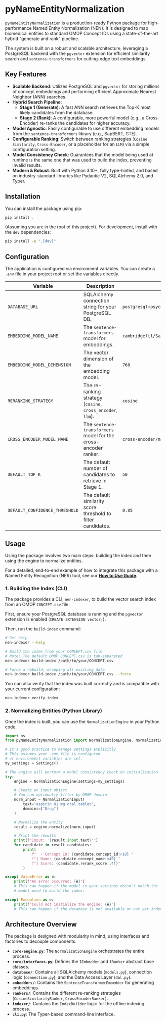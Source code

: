 # pyNameEntityNormalization

`pyNameEntityNormalization` is a production-ready Python package for high-performance Named Entity Normalization (NEN). It is designed to map biomedical entities to standard OMOP Concept IDs using a state-of-the-art hybrid "generate and rank" pipeline.

The system is built on a robust and scalable architecture, leveraging a PostgreSQL backend with the `pgvector` extension for efficient similarity search and `sentence-transformers` for cutting-edge text embeddings.

## Key Features

- **Scalable Backend**: Utilizes PostgreSQL and `pgvector` for storing millions of concept embeddings and performing efficient Approximate Nearest Neighbor (ANN) searches.
- **Hybrid Search Pipeline**:
    - **Stage 1 (Generate)**: A fast ANN search retrieves the Top-K most likely candidates from the database.
    - **Stage 2 (Rank)**: A configurable, more powerful model (e.g., a Cross-Encoder) re-ranks the candidates for higher accuracy.
- **Model Agnostic**: Easily configurable to use different embedding models from the `sentence-transformers` library (e.g., SapBERT, GTE).
- **Configurable Ranking**: Switch between ranking strategies (`Cosine Similarity`, `Cross-Encoder`, or a placeholder for an `LLM`) via a simple configuration setting.
- **Model Consistency Check**: Guarantees that the model being used at runtime is the same one that was used to build the index, preventing invalid results.
- **Modern & Robust**: Built with Python 3.10+, fully type-hinted, and based on industry-standard libraries like Pydantic V2, SQLAlchemy 2.0, and Typer.

## Installation

You can install the package using pip:

```bash
pip install .
```
(Assuming you are in the root of this project). For development, install with the `dev` dependencies:
```bash
pip install -e ".[dev]"
```

## Configuration

The application is configured via environment variables. You can create a `.env` file in your project root or set the variables directly.

| Variable                      | Description                                                               | Default                                           |
| ----------------------------- | ------------------------------------------------------------------------- | ------------------------------------------------- |
| `DATABASE_URL`                | SQLAlchemy connection string for your PostgreSQL DB.                      | `postgresql+psycopg://user:password@localhost:5432/nen_db` |
| `EMBEDDING_MODEL_NAME`        | The `sentence-transformers` model for embeddings.                         | `cambridgeltl/SapBERT-from-PubMedBERT-fulltext`     |
| `EMBEDDING_MODEL_DIMENSION`   | The vector dimension of the embedding model.                              | `768`                                             |
| `RERANKING_STRATEGY`          | The re-ranking strategy (`cosine`, `cross_encoder`, `llm`).                 | `cosine`                                          |
| `CROSS_ENCODER_MODEL_NAME`    | The `sentence-transformers` model for the cross-encoder ranker.           | `cross-encoder/ms-marco-MiniLM-L-6-v2`            |
| `DEFAULT_TOP_K`               | The default number of candidates to retrieve in Stage 1.                  | `50`                                              |
| `DEFAULT_CONFIDENCE_THRESHOLD`| The default similarity score threshold to filter candidates.            | `0.85`                                            |


## Usage

Using the package involves two main steps: building the index and then using the engine to normalize entities.

For a detailed, end-to-end example of how to integrate this package with a Named Entity Recognition (NER) tool, see our **[How to Use Guide](./docs/how_to_use_guide.md)**.

### 1. Building the Index (CLI)

The package provides a CLI, `nen-indexer`, to build the vector search index from an OMOP `CONCEPT.csv` file.

First, ensure your PostgreSQL database is running and the `pgvector` extension is enabled (`CREATE EXTENSION vector;`).

Then, run the `build-index` command:

```bash
# Get help
nen-indexer --help

# Build the index from your CONCEPT.csv file
# Note: The default OMOP CONCEPT.csv is tab-separated
nen-indexer build-index /path/to/your/CONCEPT.csv

# Force a rebuild, dropping all existing data
nen-indexer build-index /path/to/your/CONCEPT.csv --force
```

You can also verify that the index was built correctly and is compatible with your current configuration:

```bash
nen-indexer verify-index
```

### 2. Normalizing Entities (Python Library)

Once the index is built, you can use the `NormalizationEngine` in your Python code.

```python
import os
from pyNameEntityNormalization import NormalizationEngine, NormalizationInput, Settings

# It's good practice to manage settings explicitly
# This assumes your .env file is configured
# or environment variables are set.
my_settings = Settings()

# The engine will perform a model consistency check on initialization
try:
    engine = NormalizationEngine(settings=my_settings)

    # Create an input object
    # You can optionally filter by OMOP domain
    norm_input = NormalizationInput(
        text="aspirin 81 mg oral tablet",
        domains=["Drug"]
    )

    # Normalize the entity
    result = engine.normalize(norm_input)

    # Print the results
    print(f"Input: '{result.input.text}'")
    for candidate in result.candidates:
        print(
            f"  - Concept ID: {candidate.concept_id:<10} "
            f"| Name: {candidate.concept_name:<40} "
            f"| Score: {candidate.rerank_score:.4f}"
        )

except ValueError as e:
    print(f"An error occurred: {e}")
    # This can happen if the model in your settings doesn't match the
    # model used to build the index.

except Exception as e:
    print(f"Could not initialize the engine: {e}")
    # This can happen if the database is not available or not yet indexed.
```

## Architecture Overview

The package is designed with modularity in mind, using interfaces and factories to decouple components.

- **`core/engine.py`**: The `NormalizationEngine` orchestrates the entire process.
- **`core/interfaces.py`**: Defines the `IEmbedder` and `IRanker` abstract base classes.
- **`database/`**: Contains all SQLAlchemy models (`models.py`), connection logic (`connection.py`), and the Data Access Layer (`dal.py`).
- **`embedders/`**: Contains the `SentenceTransformerEmbedder` for generating embeddings.
- **`rankers/`**: Contains the different re-ranking strategies (`CosineSimilarityRanker`, `CrossEncoderRanker`).
- **`indexer/`**: Contains the `IndexBuilder` logic for the offline indexing process.
- **`cli.py`**: The Typer-based command-line interface.
